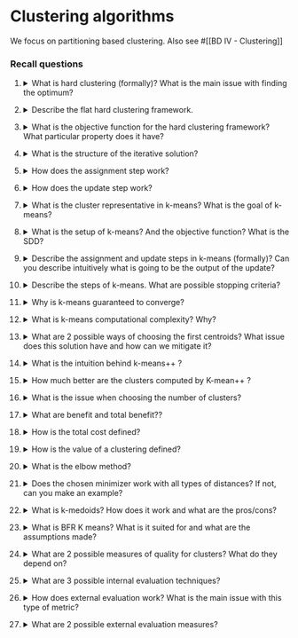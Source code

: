 # Clustering algorithms

We focus on partitioning based clustering. Also see #[[BD IV - Clustering]]

### Recall questions

1. <details markdown=1><summary markdown="span"> What is hard clustering (formally)? What is the main issue with finding the optimum? </summary>

    \
    **Input**: set of $N$ data points, a number $K$ s.t. $K < N$\
    **Output**: partition of the $N$ data points into $K$ clusters \
    **Goal**: find the partition that optimizes a certain criterion \
    ==Finding the optimum is NP-Hard== as there are $O(N^k)$ apprx. partition to examine (==Stirling partition number==).

</details>

2. <details markdown=1><summary markdown="span"> Describe the flat hard clustering framework. </summary>

    \
    ![](./static/BIG/cl1.png)

</details>

3. <details markdown=1><summary markdown="span"> What is the objective function for the hard clustering framework? What particular property does it have? </summary>

    \
    ![](./static/BIG/cl2.png) \
    Furthermore, since we have a discrete assigment matrix $A$, our ==function is non-convex, so it allows for multiple local minima==.

</details>

4. <details markdown=1><summary markdown="span"> What is the structure of the iterative solution? </summary>

    \
    Steps:
    1. Assignment step
    2. Update step 


    Note that ==this function does might get stuck on a local minima==.

</details>

5. <details markdown=1><summary markdown="span"> How does the assignment step work? </summary>

    \
    ![](./static/BIG/cl3.png)

</details>

6. <details markdown=1><summary markdown="span"> How does the update step work? </summary>

    \
    ![](./static/BIG/cl4.png) \
    Also see slide 30-40 for detailed steps.  

</details>

7. <details markdown=1><summary markdown="span"> What is the cluster representative in k-means? What is the goal of k-means? </summary>

    \
    ==Centroids==, i.e. ==center of mass==. The goal is ==constructing clusters s.t. the total within cluster $SDD$ or **Sum of Squared Distances** is minimized==.

</details>

8. <details markdown=1><summary markdown="span"> What is the setup of k-means? And the objective function? What is the SDD? </summary>

    \
    ![](./static/BIG/cl5.png)
    ![](./static/BIG/cl6.png)

</details>

9. <details markdown=1><summary markdown="span"> Describe the assignment and update steps in k-means (formally)? Can you describe intuitively what is going to be the output of the update?</summary>

    \
    See slides 45-57. ==As expected, the new output (that minimizes the distances w.r.t. to nodes in the cluster) is nothing more than the new centroid for all the points in the cluster==.
   
</details>

10. <details markdown=1><summary markdown="span"> Describe the steps of k-means. What are possible stopping criteria? </summary>

    \
    ![](./static/BIG/cl7.png) 
    Possible stopping criterions are:
    - ==fixed number of iterations==
    - ==cluster assignment stops changing==
    - ==centroids don't change== (by some threshold)
   
</details>

11. <details markdown=1><summary markdown="span"> Why is k-means guaranteed to converge? </summary>

    \
    Because ==both the assignment step and update step monotonically decrease (resp.) the $SSD$ and the $SSD_k$==. \
    As a matter of fact, what we examined is an instance of $EM$ or ==Expectation Maximization==.

</details>

12. <details markdown=1><summary markdown="span"> What is k-means computational complexity? Why?</summary>

    \
    The complexity is ==$O(RKNd)$== if we have $R$ steps:
    - computing distance between 2 d-dimensional points take $O(d)$
    - reassigning cluster takes $O(KN) \time $O(d)$ operation
    - computing centroids $O(Nd)$ in the worst case 
   
</details>

13. <details markdown=1><summary markdown="span"> What are 2 possible ways of choosing the first centroids? What issue does this solution have and how can we mitigate it?</summary>

    \
    Two methods:
    - ==forgy== method: ==random $K$ data points==
    - ==random partition== method: randomly assigns a cluster to each observation

    This solution could lead to ==sub-optimal clusters==, so ==multiple runs with different seeds== are used.
   
</details>


14. <details markdown=1><summary markdown="span"> What is the intuition behind k-means++ ? </summary>

    \
    Idea: ==spread the centroids== to avoid sub-optimal clusters.
    ![](./static/BIG/cl8.png)

</details>

15. <details markdown=1><summary markdown="span"> How much better are the clusters computed by K-mean++ ? </summary>

    \
    ==Clusters initialised in k-means++ are at most $O(log K)$ worse== than optimal partitioning.

   
</details>

16. <details markdown=1><summary markdown="span"> What is the issue when choosing the number of clusters?  </summary>

    \
    There is a ==tradeoff between total benefit and total cost==.

</details>

17. <details markdown=1><summary markdown="span"> What are benefit and total benefit?? </summary>

    \
    The ==benefit $b_i$ of a point $x_i$ is the similarity to the centroid of its cluster==. The total benefit is the ==sum of all the benefits==.

</details>

18. <details markdown=1><summary markdown="span"> How is the total cost defined? </summary>

    \
    We assign a ==cost $p$ to each cluster, thus the total cost is $Kp$==.

</details>

19. <details markdown=1><summary markdown="span"> How is the value of a clustering defined? </summary>

    \
    We want to get the cluster for which the ==Value $V = B - P$== is maximised. \
    Note that ==$B$ could increase with larger values of $K$, but the presence of $P$ does not allow it==.
    
</details>

20. <details markdown=1><summary markdown="span"> What is the elbow method? </summary>

    \
    ==Empirical method== to figure out the right number of $K$, ==looking at the $SSD$==.
    
</details>

21. <details markdown=1><summary markdown="span"> Does the chosen minimizer work with all types of distances? If not, can you make an example? </summary>

    \
    It ==works with cosine and correlation== (can be transformed into euclidean distance with a linear transformation), but ==does not work with manhattan== distance where ==median== is the minimizer.
    
</details>

22. <details markdown=1><summary markdown="span"> What is k-medoids? How does it work and what are the pros/cons? </summary>

    \
    ==Chooses input data points as centers: a medoid is the closest object to any other point in the cluster==. \
    It ==works with any type of distance, is robust to outliers== but ==computationally expensive== $O(K(N-K)^2)$. 

</details>

23. <details markdown=1><summary markdown="span"> What is BFR K means? What is it suited for and what are the assumptions made? </summary>

    \
    Variant of k-means for ==large datasets, works better in high dimensional euclidean space== and makes ==strong assumption on the shape of clusters==:
    - normally distributed around the centroid
    - independence between data dimensions

</details>

24. <details markdown=1><summary markdown="span"> What are 2 possible measures of quality for clusters? What do they depend on?</summary>

    \
    Clustering quality:
    - ==interal== evaluation
    - ==external== evaluation

    Note that ==these measures depend on data representation and similarity measure== adopted.
    
</details>

25. <details markdown=1><summary markdown="span"> What are 3 possible internal evaluation techniques? </summary>

    \
    Measures:
    - davies bouldin index $DB = \frac{1}{K} \sum_{i=1}^K max_{j \neq i} (\frac{\sigma_i + \sigma_j}{\delta(\mu_i, \mu_j)})$
    - dunn index $D = \frac{min_{1 \leq i \leq j \leq K} \delta(C_im C_k)}{max_{1 \leq k \leq K} \delta'(C_k)}$
    - silhouette coefficient
    
</details>

26. <details markdown=1><summary markdown="span"> How does external evaluation work? What is the main issue with this type of metric?  </summary>

    \
    External evaluation is ==based on gold standard data, which has been pre-classified==. It measures the ability to discover all the hidden patterns in our data. \
    ==The main issue with this type of data is that most often clustering algorithms are applied on data that is not labelled==.
    
</details>

27. <details markdown=1><summary markdown="span"> What are 2 possible external evaluation measures? </summary>

    \
    Measures:
    - purity (biased)
    - rand index (accuracy)
    - precision, recall, etc ...

</details>
